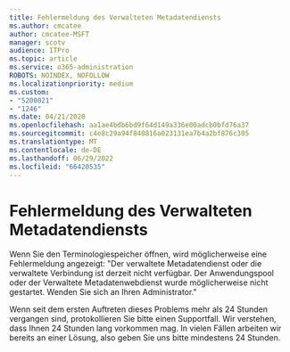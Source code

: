 ```yaml
---
title: Fehlermeldung des Verwalteten Metadatendiensts
ms.author: cmcatee
author: cmcatee-MSFT
manager: scotv
audience: ITPro
ms.topic: article
ms.service: o365-administration
ROBOTS: NOINDEX, NOFOLLOW
ms.localizationpriority: medium
ms.custom:
- "5200021"
- "1246"
ms.date: 04/21/2020
ms.openlocfilehash: aa1ae4bdb6bd9f64d149a336e00adcb0bfd76a37
ms.sourcegitcommit: c4e8c29a94f840816a023131ea7b4a2bf876c305
ms.translationtype: MT
ms.contentlocale: de-DE
ms.lasthandoff: 06/29/2022
ms.locfileid: "66420535"
---
```

# <a name="managed-metadata-service-error-message"></a>Fehlermeldung des Verwalteten Metadatendiensts

Wenn Sie den Terminologiespeicher öffnen, wird möglicherweise eine Fehlermeldung angezeigt: "Der verwaltete Metadatendienst oder die verwaltete Verbindung ist derzeit nicht verfügbar. Der Anwendungspool oder der Verwaltete Metadatenwebdienst wurde möglicherweise nicht gestartet. Wenden Sie sich an Ihren Administrator."
  
Wenn seit dem ersten Auftreten dieses Problems mehr als 24 Stunden vergangen sind, protokollieren Sie bitte einen Supportfall. Wir verstehen, dass Ihnen 24 Stunden lang vorkommen mag. In vielen Fällen arbeiten wir bereits an einer Lösung, also geben Sie uns bitte mindestens 24 Stunden.
  